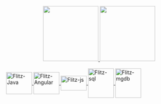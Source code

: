 <div align="center">
  <a href="https://github.com/flitzso">
  <img height="150em" src="https://github-readme-stats.vercel.app/api?username=flitzso&show_icons=true&theme=tokyonight&include_all_commits=true&count_private=true"/>
  <img height="150em" src="https://github-readme-stats.vercel.app/api/top-langs/?username=flitzso&layout=compact&langs_count=7&theme=tokyonight"/>
</div>

  
  <div style="display: inline_block"><br>
  <img align="center" alt="Flitz-Java" height="60" width="70" <img src="https://cdn.jsdelivr.net/gh/devicons/devicon/icons/java/java-original-wordmark.svg"/>
    <img align="center" alt="Flitz-Angular" height="60" width="70" src="https://cdn.jsdelivr.net/gh/devicons/devicon/icons/angularjs/angularjs-original-wordmark.svg"/>
    <img align="center" alt="Flitz-js" height="40" width="70" src="https://cdn.jsdelivr.net/gh/devicons/devicon/icons/javascript/javascript-original.svg" />
    <img align="center" alt="Flitz-sql" height="80" width="70" src="https://icongr.am/devicon/mysql-original-wordmark.svg?size=128&color=currentColor"/>
    <img align="center" alt="Flitz-mgdb" height="80" width="70" src="https://icongr.am/devicon/mongodb-original-wordmark.svg?size=128&color=currentColor"/>
  </div>

  
 
  
 

